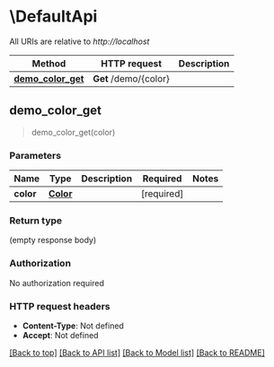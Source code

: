 # \DefaultApi

All URIs are relative to *http://localhost*

Method | HTTP request | Description
------------- | ------------- | -------------
[**demo_color_get**](DefaultApi.md#demo_color_get) | **Get** /demo/{color} | 



## demo_color_get

> demo_color_get(color)


### Parameters


Name | Type | Description  | Required | Notes
------------- | ------------- | ------------- | ------------- | -------------
**color** | [**Color**](.md) |  | [required] |

### Return type

 (empty response body)

### Authorization

No authorization required

### HTTP request headers

- **Content-Type**: Not defined
- **Accept**: Not defined

[[Back to top]](#) [[Back to API list]](../README.md#documentation-for-api-endpoints) [[Back to Model list]](../README.md#documentation-for-models) [[Back to README]](../README.md)

